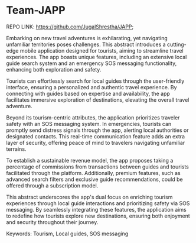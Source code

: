 # Team-JAPP

REPO LINK: https://github.com/JugalShrestha/JAPP;

Embarking on new travel adventures is exhilarating, yet navigating unfamiliar territories poses challenges. This abstract introduces a cutting-edge mobile application designed for tourists, aiming to streamline travel experiences. The app boasts unique features, including an extensive local guide search system and an emergency SOS messaging functionality, enhancing both exploration and safety.

Tourists can effortlessly search for local guides through the user-friendly interface, ensuring a personalized and authentic travel experience. By connecting with guides based on expertise and availability, the app facilitates immersive exploration of destinations, elevating the overall travel adventure.

Beyond its tourism-centric attributes, the application prioritizes traveler safety with an SOS messaging system. In emergencies, tourists can promptly send distress signals through the app, alerting local authorities or designated contacts. This real-time communication feature adds an extra layer of security, offering peace of mind to travelers navigating unfamiliar terrains.

To establish a sustainable revenue model, the app proposes taking a percentage of commissions from transactions between guides and tourists facilitated through the platform. Additionally, premium features, such as advanced search filters and exclusive guide recommendations, could be offered through a subscription model.

This abstract underscores the app's dual focus on enriching tourism experiences through local guide interactions and prioritizing safety via SOS messaging. By seamlessly integrating these features, the application aims to redefine how tourists explore new destinations, ensuring both enjoyment and security throughout their journey.

Keywords: Tourism, Local guides, SOS messaging
